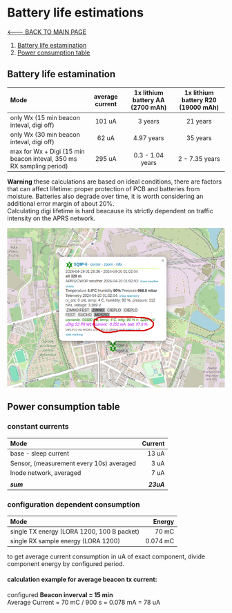 # Battery life estimations
[<--- BACK TO MAIN PAGE](../README.md)
1. [Battery life estamination](#ble)
2. [Power consumption table](#pc)

<div id="ble"></div>

## Battery life estamination

| Mode   | average current | 1x lithium battery AA (2700 mAh) | 1x lithium battery R20 (19000 mAh) |
| :---| :---: |:---: |:---: |
| only Wx (15 min beacon inteval, digi off)| 101 uA | 3 years |21 years |
| only Wx (30 min beacon inteval, digi off)| 62 uA | 4.97 years |35 years |
| max for Wx + Digi (15 min beacon inteval, 350 ms RX sampling period)| 295 uA | 0.3 - 1.04 years | 2 - 7.35  years |

**Warning** these calculations are based on ideal conditions, there are factors that can affect lifetime: proper protection of PCB and batteries from moisture. Batteries also degrade over time, it is worth considering an additional error margin of about 20%.  
Calculating digi lifetime is hard beacause its strictly dependent on traffic intensity on the APRS network.

![Power usage status](./resources/img/udigi-current-status.png)

<div id="pc"></div>

## Power consumption table
### constant currents

| Mode                                       | Current            |
| :---                                       |    ---:            |
| base - sleep current                       | 13 uA              |
| Sensor, (measurement every 10s) averaged   | 3 uA              |
| lnode network, averaged                    | 7 uA              |
|                                     |            |
| ***sum***                                 | ***23uA***           |

### configuration dependent consumption

| Mode                                        | Energy            |
| :---                                        |    ---:            |
| single TX energy (LORA 1200, 100 B packet)  | 70 mC              |
| single RX sample energy (LORA 1200)         | 0.074 mC           |

to get average current consumption in uA of exact component, divide component energy by configured period.  
#### calculation example for average beacon tx current:
configured **Beacon inverval = 15 min**  
Average Current = 70 mC / 900 s = 0.078 mA = 78 uA




